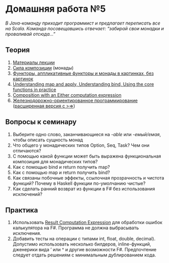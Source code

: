 
# Домашняя работа №5

*В Java-команду приходит программист и предлагает переписать все на Scala. Команда посовещавшись
отвечает: “забирай свои монадки и проваливай отсюда…”*

## Теория

 1. [Материалы лекции](https://docs.google.com/presentation/d/1wNLLm4mgdve8BnMIxaEajKHLV401-l_8PR0vg91UBqs/edit#slide=id.p100)
 2. [Сила композиции](https://habr.com/ru/company/jugru/blog/553028/) (монады)
 3. [Функторы, аппликативные функторы и монады в картинках, без картинок](https://habr.com/ru/post/183150/)
 4. [Understanding map and apply, Understanding bind, Using the core functions in practice](https://fsharpforfunandprofit.com/posts/elevated-world/)
 5. [Composition with an Either computation expression](https://blog.ploeh.dk/2016/03/21/composition-with-an-either-computation-expression/)
 6. [Железнодорожно-ориентированное программирование](https://habr.com/ru/post/339606/)  ([расширенная версия с >=>](https://fsharpforfunandprofit.com/posts/recipe-part2/))

## Вопросы к семинару
1. Выберите одно слово, заканчивающиеся на *-able* или *-емый/емая*, чтобы описать сущность монад 
2. Что общего у монадических типов Option, Seq, Task? Чем они отличаются? 
3. С помощью какой функции может быть выражена функциональная композиция для монадических типов? 
4. Как с помощью bind и return получить map? 
5. Как с помощью map и return получить bind? 
6. Как связаны побочные эффекты, ссылочная прозрачность и чистота функций? Почему в Haskell функции по-умолчанию чистые?
7. Как сделать ранний возврат из функции в F# без использования исключений?
## Практика
1. Использовать [Result Computation Expression](https://fsharpforfunandprofit.com/posts/computation-expressions-intro/) для обработки ошибок калькулятора на F#. Программа не должна выбрасывать исключения.
2. Добавить тесты на операции с типами int, float, double, decimal). Допустимо использовать несколько билдеров, inline-функций, дженерики вида ’ или ^ и другие возможности F#. Предпочтение следует отдать решениям с минимальным дублированием кода.